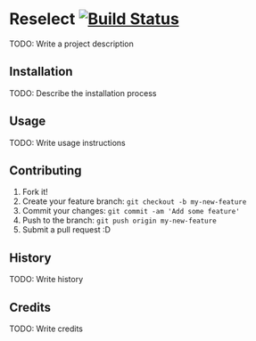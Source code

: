 # Reselect [![Build Status](https://travis-ci.org/alexcheuk/Reselect.svg?branch=master)](https://travis-ci.org/alexcheuk/Reselect)

TODO: Write a project description

## Installation

TODO: Describe the installation process

## Usage

TODO: Write usage instructions

## Contributing

1. Fork it!
2. Create your feature branch: `git checkout -b my-new-feature`
3. Commit your changes: `git commit -am 'Add some feature'`
4. Push to the branch: `git push origin my-new-feature`
5. Submit a pull request :D

## History

TODO: Write history

## Credits

TODO: Write credits

